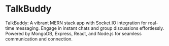 # TalkBuddy
 TalkBuddy: A vibrant MERN stack app with Socket.IO integration for real-time messaging. Engage in instant chats and group discussions effortlessly. Powered by MongoDB, Express, React, and Node.js for seamless communication and connection. 
